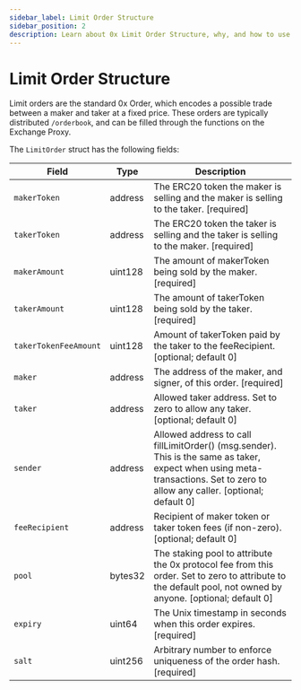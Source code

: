 ```yaml
---
sidebar_label: Limit Order Structure
sidebar_position: 2
description: Learn about 0x Limit Order Structure, why, and how to use it
---
```


# Limit Order Structure

Limit orders are the standard 0x Order, which encodes a possible trade between a maker and taker at a fixed price. These orders are typically distributed `/orderbook`, and can be filled through the functions on the Exchange Proxy.

The `LimitOrder` struct has the following fields:

| Field                 | Type    | Description                                                                                                                                                                    |
| --------------------- | ------- | ------------------------------------------------------------------------------------------------------------------------------------------------------------------------------ |
| `makerToken`          | address | The ERC20 token the maker is selling and the maker is selling to the taker. \[required]                                                                                        |
| `takerToken`          | address | The ERC20 token the taker is selling and the taker is selling to the maker. \[required]                                                                                        |
| `makerAmount`         | uint128 | The amount of makerToken being sold by the maker. \[required]                                                                                                                  |
| `takerAmount`         | uint128 | The amount of takerToken being sold by the taker. \[required]                                                                                                                  |
| `takerTokenFeeAmount` | uint128 | Amount of takerToken paid by the taker to the feeRecipient. \[optional; default 0]                                                                                             |
| `maker`               | address | The address of the maker, and signer, of this order. \[required]                                                                                                               |
| `taker`               | address | Allowed taker address. Set to zero to allow any taker. \[optional; default 0]                                                                                                  |
| `sender`              | address | Allowed address to call fillLimitOrder() (msg.sender). This is the same as taker, expect when using meta-transactions. Set to zero to allow any caller. \[optional; default 0] |
| `feeRecipient`        | address | Recipient of maker token or taker token fees (if non-zero). \[optional; default 0]                                                                                             |
| `pool`                | bytes32 | The staking pool to attribute the 0x protocol fee from this order. Set to zero to attribute to the default pool, not owned by anyone. \[optional; default 0]                   |
| `expiry`              | uint64  | The Unix timestamp in seconds when this order expires. \[required]                                                                                                             |
| `salt`                | uint256 | Arbitrary number to enforce uniqueness of the order hash. \[required]                                                                                                          |